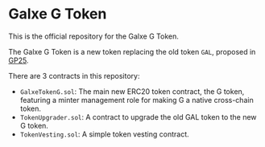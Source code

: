 # Galxe G Token

This is the official repository for the Galxe G Token.

The Galxe G Token is a new token replacing the old token `GAL`, proposed in
[GP25](https://dao.galxe.com/#/proposal/0x8d3f386c3b0cb9fa170d4231c65f18bd45ea1402b90a70116e1101c22e62ed01).

There are 3 contracts in this repository:

- `GalxeTokenG.sol`: The main new ERC20 token contract, the G token, featuring a minter management role for making G a native cross-chain token.
- `TokenUpgrader.sol`: A contract to upgrade the old GAL token to the new G token.
- `TokenVesting.sol`: A simple token vesting contract.
